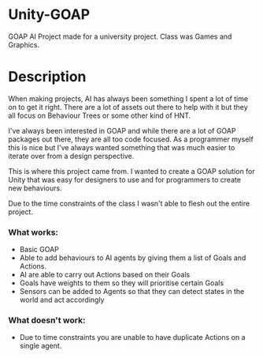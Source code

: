 # Unity-GOAP
GOAP AI Project made for a university project. Class was Games and Graphics.

# Description
When making projects, AI has always been something I spent a lot of time on to get it right. There are a lot of assets out there to help with it but they all focus on Behaviour Trees or some other kind of HNT.

I've always been interested in GOAP and while there are a lot of GOAP packages out there, they are all too code focused. As a programmer myself this is nice but I've always wanted something that was much easier to iterate over from a design perspective.

This is where this project came from. I wanted to create a GOAP solution for Unity that was easy for designers to use and for programmers to create new behaviours.

Due to the time constraints of the class I wasn't able to flesh out the entire project.

### What works:
* Basic GOAP
* Able to add behaviours to AI agents by giving them a list of Goals and Actions.
* AI are able to carry out Actions based on their Goals
* Goals have weights to them so they will prioritise certain Goals
* Sensors can be added to Agents so that they can detect states in the world and act accordingly

### What doesn't work:
* Due to time constraints you are unable to have duplicate Actions on a single agent.
